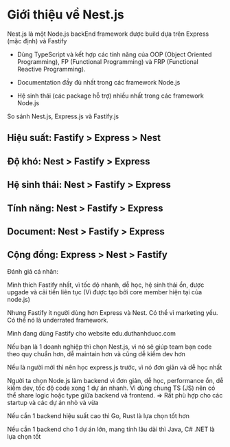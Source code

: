 # Giới thiệu về Nest.js

Nest.js là một Node.js backEnd framework được build dựa trên Express (mặc định) và Fastify

- Dùng TypeScript và kết hợp các tính năng của OOP (Object Oriented Programming), FP (Functional Programming) và FRP (Functional Reactive Programming).

- Documentation đầy đủ nhất trong các framework Node.js

- Hệ sinh thái (các package hỗ trợ) nhiều nhất trong các framework Node.js

So sánh Nest.js, Express.js và Fastify.js

## Hiệu suất: Fastify > Express > Nest

## Độ khó: Nest > Fastify > Express

## Hệ sinh thái: Nest > Fastify > Express

## Tính năng: Nest > Fastify > Express

## Document: Nest > Fastify > Express

## Cộng đồng: Express > Nest > Fastify

Đánh giá cá nhân:

Mình thích Fastify nhất, vì tốc độ nhanh, dễ học, hệ sinh thái ổn, được upgade và cải tiến liên tục (Vì được tạo bởi core member hiện tại của node.js)

Nhưng Fastify ít người dùng hơn Express và Nest. Có thể vì marketing yếu. Có thể nó là underrated framework.

Mình đang dùng Fastify cho website edu.duthanhduoc.com

Nếu bạn là 1 doanh nghiệp thì chọn Nest.js, vì nó sẽ giúp team bạn code theo quy chuẩn hơn, dễ maintain hơn và cũng dễ kiếm dev hơn

Nếu là người mới thì nên học express.js trước, vì nó đơn giản và dễ học nhất

Người ta chọn Node.js làm backend vì đơn giản, dễ học, performance ổn, dễ kiếm dev, tốc độ code xong 1 dự án nhanh. Vì dùng chung TS (JS) nên có thể share logic hoặc type giữa backend và frontend. => Rất phù hợp cho các startup và các dự án nhỏ và vừa

Nếu cần 1 backend hiệu suất cao thì Go, Rust là lựa chọn tốt hơn

Nếu cần 1 backend cho 1 dự án lớn, mang tính lâu dài thì Java, C# .NET là lựa chọn tốt